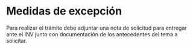 # Medidas de excepción

Para realizar el trámite debe adjuntar una nota de solicitud para entregar ante el INV junto con documentación de los antecedentes del tema a solicitar.